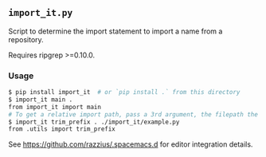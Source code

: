 ## `import_it.py`

Script to determine the import statement to import a name from a repository.

Requires ripgrep >=0.10.0.

### Usage

```sh
$ pip install import_it  # or `pip install .` from this directory
$ import_it main .
from import_it import main
# To get a relative import path, pass a 3rd argument, the filepath the import will go
$ import_it trim_prefix . ./import_it/example.py
from .utils import trim_prefix
```

See https://github.com/razzius/.spacemacs.d for editor integration details.
